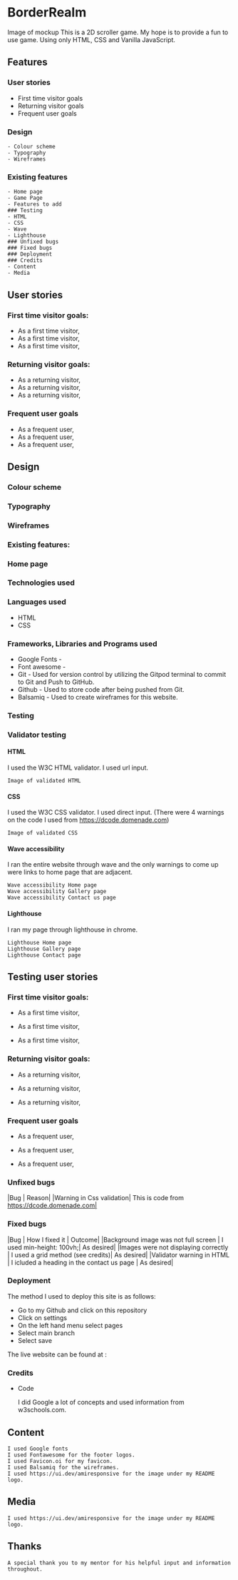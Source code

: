 # BorderRealm

Image of mockup
This is a 2D scroller game. My hope is to provide a fun to use game. Using only HTML, CSS and Vanilla JavaScript.

## Features

   ### User stories
   - First time visitor goals
   - Returning visitor goals
   - Frequent user goals
   ### Design
    - Colour scheme
    - Typography
    - Wireframes
   ### Existing features
    - Home page
    - Game Page
    - Features to add
    ### Testing
    - HTML
    - CSS
    - Wave
    - Lighthouse
    ### Unfixed bugs
    ### Fixed bugs
    ### Deployment
    ### Credits
    - Content
    - Media

## User stories

### First time visitor goals:

   - As a first time visitor, 
   - As a first time visitor, 
   - As a first time visitor, 

### Returning visitor goals:

   - As a returning visitor,
   - As a returning visitor,
   - As a returning visitor,

### Frequent user goals
   - As a frequent user,
   - As a frequent user, 
   - As a frequent user, 

## Design

### Colour scheme


### Typography


### Wireframes

### Existing features:


### Home page

### Technologies used

### Languages used

   - HTML
   - CSS

### Frameworks, Libraries and Programs used
   - Google Fonts -
   - Font awesome - 
   - Git - Used for version control by utilizing the Gitpod terminal to commit to Git and Push to GitHub.
   - Github - Used to store code after being pushed from Git.
   - Balsamiq - Used to create wireframes for this website.

### Testing

### Validator testing

#### HTML

I used the W3C HTML validator. I used url input.

    Image of validated HTML

#### CSS

I used the W3C CSS validator. I used direct input. (There were 4 warnings on the code I used from https://dcode.domenade.com)

    Image of validated CSS

#### Wave accessibility

I ran the entire website through wave and the only warnings to come up were links to home page that are adjacent.

    Wave accessibility Home page
    Wave accessibility Gallery page
    Wave accessibility Contact us page

#### Lighthouse

I ran my page through lighthouse in chrome.

    Lighthouse Home page
    Lighthouse Gallery page
    Lighthouse Contact page

## Testing user stories

### First time visitor goals:

   - As a first time visitor,

   - As a first time visitor,

   - As a first time visitor,

### Returning visitor goals:

   - As a returning visitor,

   - As a returning visitor,

   - As a returning visitor,
   
### Frequent user goals

   - As a frequent user,

   - As a frequent user,

   - As a frequent user,

### Unfixed bugs

|Bug |	Reason|
|Warning in Css validation| 	This is code from https://dcode.domenade.com|

### Fixed bugs

|Bug |	How I fixed it |	Outcome|
|Background image was not full screen |	I used min-height: 100vh;| 	As desired|
|Images were not displaying correctly |	I used a grid method (see credits)| 	As desired|
|Validator warning in HTML |	I icluded a heading in the contact us page |	As desired|

### Deployment

The method I used to deploy this site is as follows:

- Go to my Github and click on this repository
- Click on settings 
- On the left hand menu select pages
- Select main branch 
- Select save

The live website can be found at : 

### Credits

- Code

    I did Google a lot of concepts and used information from w3schools.com.


## Content

    I used Google fonts 
    I used Fontawesome for the footer logos.
    I used Favicon.oi for my favicon.
    I used Balsamiq for the wireframes.
    I used https://ui.dev/amiresponsive for the image under my README logo.

## Media

    I used https://ui.dev/amiresponsive for the image under my README logo.

## Thanks

    A special thank you to my mentor for his helpful input and information throughout.
